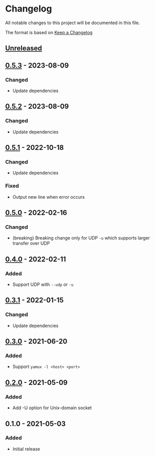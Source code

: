 # Changelog
All notable changes to this project will be documented in this file.

The format is based on [Keep a Changelog](http://keepachangelog.com/en/1.0.0/)

## [Unreleased]

## [0.5.3] - 2023-08-09
### Changed
* Update dependencies

## [0.5.2] - 2023-08-09
### Changed
* Update dependencies

## [0.5.1] - 2022-10-18
### Changed
* Update dependencies

### Fixed
* Output new line when error occurs

## [0.5.0] - 2022-02-16
### Changed
* (breaking) Breaking change only for UDP `-u` which supports larger transfer over UDP

## [0.4.0] - 2022-02-11
### Added
* Support UDP with `--udp` or `-u`

## [0.3.1] - 2022-01-15
### Changed
* Update dependencies

## [0.3.0] - 2021-06-20
### Added
* Support `yamux -l <host> <port>`

## [0.2.0] - 2021-05-09
### Added
* Add -U option for Unix-domain socket

## 0.1.0 - 2021-05-03
### Added
* Initial release

[Unreleased]: https://github.com/nwtgck/yamux-cli/compare/v0.5.3...HEAD
[0.5.3]: https://github.com/nwtgck/yamux-cli/compare/v0.5.2...v0.5.3
[0.5.2]: https://github.com/nwtgck/yamux-cli/compare/v0.5.1...v0.5.2
[0.5.1]: https://github.com/nwtgck/yamux-cli/compare/v0.5.0...v0.5.1
[0.5.0]: https://github.com/nwtgck/yamux-cli/compare/v0.4.0...v0.5.0
[0.4.0]: https://github.com/nwtgck/yamux-cli/compare/v0.3.1...v0.4.0
[0.3.1]: https://github.com/nwtgck/yamux-cli/compare/v0.3.0...v0.3.1
[0.3.0]: https://github.com/nwtgck/yamux-cli/compare/v0.2.0...v0.3.0
[0.2.0]: https://github.com/nwtgck/yamux-cli/compare/v0.1.0...v0.2.0
